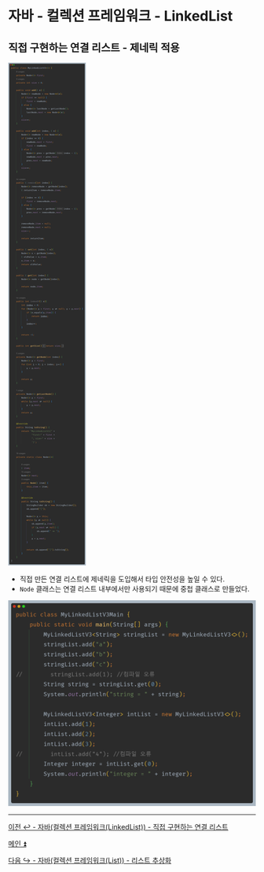 # 자바 - 컬렉션 프레임워크 - LinkedList

## 직접 구현하는 연결 리스트 - 제네릭 적용

![img_28.png](image/img_28.png)

- 직접 만든 연결 리스트에 제네릭을 도입해서 타입 안전성을 높일 수 있다.
- `Node` 클래스는 연결 리스트 내부에서만 사용되기 때문에 중첩 클래스로 만들었다.

![img_29.png](image/img_29.png)

---

[이전 ↩️ - 자바(컬렉션 프레임워크(LinkedList)) - 직접 구현하는 연결 리스트](https://github.com/genesis12345678/TIL/blob/main/Java/mid_2/jcf/linkedlist/LinkedList.md)

[메인 ⏫](https://github.com/genesis12345678/TIL/blob/main/Java/mid_2/Main.md)

[다음 ↪️ - 자바(컬렉션 프레임워크(List)) - 리스트 추상화](https://github.com/genesis12345678/TIL/blob/main/Java/mid_2/jcf/list/%EC%B6%94%EC%83%81%ED%99%94.md)